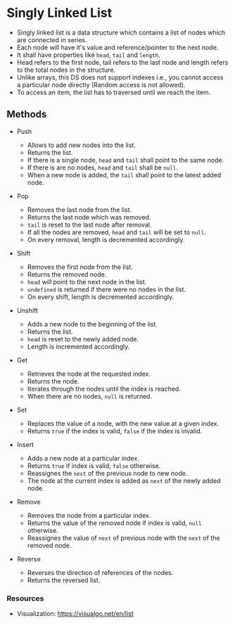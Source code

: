 # Singly Linked List

- Singly linked list is a data structure which contains a list of nodes which are connected in series.
- Each node will have it's value and reference/pointer to the next node.
- It shall have properties like `head`, `tail` and `length`.
- Head refers to the first node, tail refers to the last node and length refers to the total nodes in the structure.
- Unlike arrays, this DS does not support indexes i.e., you cannot access a particular node directly (Random access is not allowed).
- To access an item, the list has to traversed until we reach the item.

## Methods

- Push

  - Allows to add new nodes into the list.
  - Returns the list.
  - If there is a single node, `head` and `tail` shall point to the same node.
  - If there is are no nodes, `head` and `tail` shall be `null`.
  - When a new node is added, the `tail` shall point to the latest added node.

- Pop

  - Removes the last node from the list.
  - Returns the last node which was removed.
  - `tail` is reset to the last node after removal.
  - If all the nodes are removed, `head` and `tail` will be set to `null`.
  - On every removal, length is decremented accordingly.

- Shift

  - Removes the first node from the list.
  - Returns the removed node.
  - `head` will point to the next node in the list.
  - `undefined` is returned if there were no nodes in the list.
  - On every shift, length is decremented accordingly.

- Unshift

  - Adds a new node to the beginning of the list.
  - Returns the list.
  - `head` is reset to the newly added node.
  - Length is incremented accordingly.

- Get

  - Retrieves the node at the requested index.
  - Returns the node.
  - Iterates through the nodes until the index is reached.
  - When there are no nodes, `null` is returned.

- Set

  - Replaces the value of a node, with the new value at a given index.
  - Returns `true` if the index is valid, `false` if the index is invalid.

- Insert

  - Adds a new node at a particular index.
  - Returns `true` if index is valid, `false` otherwise.
  - Reassignes the `next` of the previous node to new node.
  - The node at the current index is added as `next` of the newly added node.

- Remove

  - Removes the node from a particular index.
  - Returns the value of the removed node if index is valid, `null` otherwise.
  - Reassignes the value of `next` of previous node with the `next` of the removed node.

- Reverse

  - Reverses the direction of references of the nodes.
  - Returns the reversed list.

### Resources

- Visualization: https://visualgo.net/en/list
